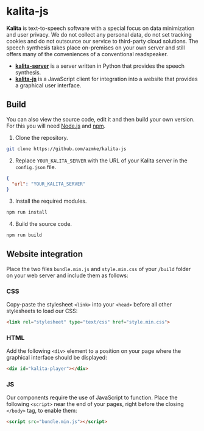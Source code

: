 # kalita-js

**Kalita** is text-to-speech software with a special focus on data minimization and user privacy. We do not collect any personal data, do not set tracking cookies and do not outsource our service to third-party cloud solutions. The speech synthesis takes place on-premises on your own server and still offers many of the conveniences of a conventional readspeaker.

- [**kalita-server**](https://github.com/azmke/kalita-server) is a server written in Python that provides the speech synthesis.
- [**kalita-js**](https://github.com/azmke/kalita-js) is a JavaScript client for integration into a website that provides a graphical user interface.

## Build

You can also view the source code, edit it and then build your own version. For this you will need [Node.js](https://nodejs.org/en/) and [npm](https://www.npmjs.com/).

1. Clone the repository.
```bash
git clone https://github.com/azmke/kalita-js
```

2. Replace `YOUR_KALITA_SERVER` with the URL of your Kalita server in the `config.json` file.

```json
{
  "url": "YOUR_KALITA_SERVER"
}
```

3. Install the required modules.
```bash
npm run install
```

4. Build the source code.

```bash
npm run build
```

## Website integration

Place the two files `bundle.min.js` and `style.min.css` of your `/build` folder on your web server and include them as follows:

### CSS

Copy-paste the stylesheet `<link>` into your `<head>` before all other stylesheets to load our CSS:
```html
<link rel="stylesheet" type="text/css" href="style.min.css">
```

### HTML

Add the following `<div>` element to a position on your page where the graphical interface should be displayed:
```html
<div id="kalita-player"></div>
```

### JS

Our components require the use of JavaScript to function. Place the following `<script>` near the end of your pages, right before the closing `</body>` tag, to enable them:
```html
<script src="bundle.min.js"></script>
```
